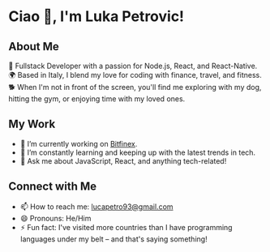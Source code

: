 # Ciao 👋, I'm Luka Petrovic!

## About Me
🚀 Fullstack Developer with a passion for Node.js, React, and React-Native.  
🌍 Based in Italy, I blend my love for coding with finance, travel, and fitness.  
🐕 When I'm not in front of the screen, you'll find me exploring with my dog, hitting the gym, or enjoying time with my loved ones.

## My Work
- 🔭 I’m currently working on [Bitfinex](https://www.bitfinex.com/).
- 🌱 I’m constantly learning and keeping up with the latest trends in tech.
- 💬 Ask me about JavaScript, React, and anything tech-related!

## Connect with Me
- 📫 How to reach me: lucapetro93@gmail.com
- 😄 Pronouns: He/Him
- ⚡ Fun fact: I've visited more countries than I have programming languages under my belt – and that's saying something!

<!---
Lukapetro/Lukapetro is a ✨ special ✨ repository because its `README.md` (this file) appears on your GitHub profile.
You can click the Preview link to take a look at your changes.
--->
